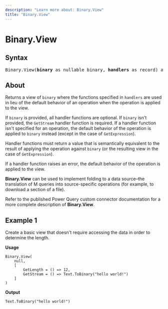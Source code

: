 ```yaml
---
description: "Learn more about: Binary.View"
title: "Binary.View"
---
```

# Binary.View

## Syntax

<pre>
Binary.View(<b>binary</b> as nullable binary, <b>handlers</b> as record) as binary
</pre>

## About

Returns a view of `binary` where the functions specified in `handlers` are used in lieu of the default behavior of an operation when the operation is applied to the view.

If `binary` is provided, all handler functions are optional. If `binary` isn't provided, the `GetStream` handler function is required. If a handler function isn't specified for an operation, the default behavior of the operation is applied to `binary` instead (except in the case of `GetExpression`).

Handler functions must return a value that is semantically equivalent to the result of applying the operation against `binary` (or the resulting view in the case of `GetExpression`).

If a handler function raises an error, the default behavior of the operation is applied to the view.

**Binary.View** can be used to implement folding to a data source–the translation of M queries into source-specific operations (for example, to download a section of a file).

Refer to the published Power Query custom connector documentation for a more complete description of **Binary.View**.

## Example 1

Create a basic view that doesn't require accessing the data in order to determine the length.

**Usage**

```powerquery-m
Binary.View(
    null,
    [
        GetLength = () => 12,
        GetStream = () => Text.ToBinary("hello world!")
    ]
)
```

**Output**

```powerquery-m
Text.ToBinary("hello world!")
```
